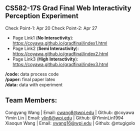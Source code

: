 CS582-17S Grad Final **Web Interactivity Perception Experiment**
---
Check Point-1: Apr 20
Check Point-2: Apr 27

+ Page Link1 (**No Interactivity**): https://coyawa.github.io/gradfinal/index1.html
+ Page Link2 (**Semi Interactivity**): https://coyawa.github.io/gradfinal/index2.html
+ Page Link3 (**High Interactivity**): https://coyawa.github.io/gradfinal/index3.html

**/code:** data process code  
**/paper:** final paper latex  
**/data:** data with experiment  


## Team Members:
Congyang Wang | Email: cwang8@wpi.edu   | Github: @coyawa  
Yimin Lin             | Email: ylin6@wpi.edu        | Github: @YiminLin1994  
Xiaoqun Wang    | Email: xwang16@wpi.edu  | Github: @ntugigolo 



